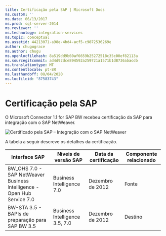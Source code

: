```yaml
---
title: Certificação pela SAP | Microsoft Docs
ms.custom: ''
ms.date: 06/13/2017
ms.prod: sql-server-2014
ms.reviewer: ''
ms.technology: integration-services
ms.topic: conceptual
ms.assetid: 44213071-a98e-4bd4-acf5-c9872536269e
author: chugugrace
ms.author: chugu
ms.openlocfilehash: 8a519dd9b60af6659b25272518c35c00ef82113a
ms.sourcegitcommit: ad4d92dce894592a259721a1571b1d8736abacdb
ms.translationtype: MT
ms.contentlocale: pt-BR
ms.lasthandoff: 08/04/2020
ms.locfileid: "87583743"
---
```

# <a name="certification-by-sap"></a>Certificação pela SAP
  O Microsoft Connector 1.1 for SAP BW recebeu certificação da SAP para integração com o SAP NetWeaver.  
  
 ![Certificado pela SAP – Integração com o SAP NetWeaver](media/sapcertifiedforssis11.gif "Certificado pela SAP – Integração com o SAP NetWeaver")  
  
 A tabela a seguir descreve os detalhes da certificação.  
  
|Interface SAP|Níveis de versão SAP|Data da certificação|Componente relacionado|  
|-------------------|------------------------|------------------------|-----------------------|  
|BW_OHS 7.0 - SAP NetWeaver Business Intelligence - Open Hub Service 7.0|Business Intelligence 7.0|Dezembro de 2012|Fonte|  
|BW-STA 3.5 - BAPIs de preparação para SAP BW 3.5|Business Intelligence 3.5, 7.0|Dezembro de 2012|Destino|  
  
  
